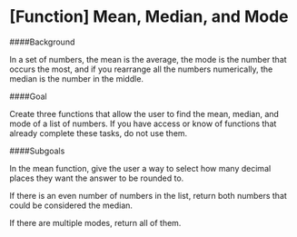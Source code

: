 # [Function] Mean, Median, and Mode

####Background

In a set of numbers, the mean is the average, the mode is the number that occurs the most, and if you rearrange all the numbers numerically, the median is the number in the middle.

####Goal

Create three functions that allow the user to find the mean, median, and mode of a list of numbers. If you have access or know of functions that already complete these tasks, do not use them.

####Subgoals

In the mean function, give the user a way to select how many decimal places they want the answer to be rounded to.

If there is an even number of numbers in the list, return both numbers that could be considered the median.

If there are multiple modes, return all of them.